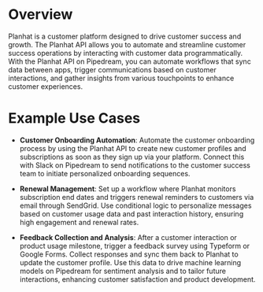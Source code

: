 # Overview

Planhat is a customer platform designed to drive customer success and growth. The Planhat API allows you to automate and streamline customer success operations by interacting with customer data programmatically. With the Planhat API on Pipedream, you can automate workflows that sync data between apps, trigger communications based on customer interactions, and gather insights from various touchpoints to enhance customer experiences.

# Example Use Cases

- **Customer Onboarding Automation**: Automate the customer onboarding process by using the Planhat API to create new customer profiles and subscriptions as soon as they sign up via your platform. Connect this with Slack on Pipedream to send notifications to the customer success team to initiate personalized onboarding sequences.

- **Renewal Management**: Set up a workflow where Planhat monitors subscription end dates and triggers renewal reminders to customers via email through SendGrid. Use conditional logic to personalize messages based on customer usage data and past interaction history, ensuring high engagement and renewal rates.

- **Feedback Collection and Analysis**: After a customer interaction or product usage milestone, trigger a feedback survey using Typeform or Google Forms. Collect responses and sync them back to Planhat to update the customer profile. Use this data to drive machine learning models on Pipedream for sentiment analysis and to tailor future interactions, enhancing customer satisfaction and product development.
